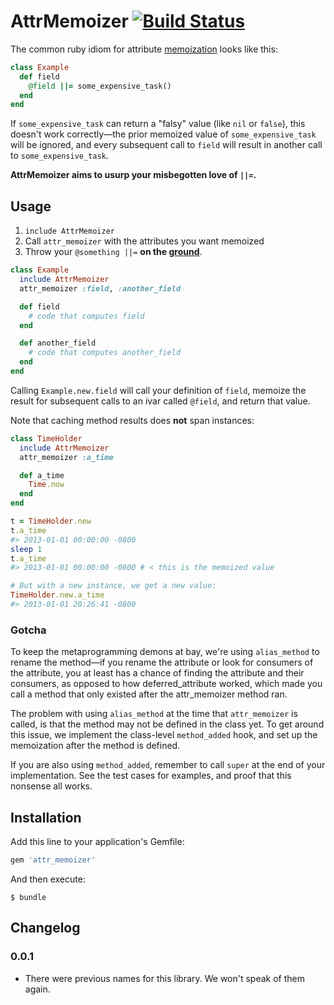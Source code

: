# AttrMemoizer [![Build Status](https://api.travis-ci.org/mceachen/attr_memoizer.png?branch=master)](https://travis-ci.org/mceachen/attr_memoizer)

The common ruby idiom for attribute [memoization](http://en.wikipedia.org/wiki/Memoization)
looks like this:

``` ruby
class Example
  def field
    @field ||= some_expensive_task()
  end
end
```

If ```some_expensive_task``` can return a "falsy" value (like ```nil``` or ```false```), this
doesn't work correctly—the prior memoized value of
```some_expensive_task``` will be ignored, and every subsequent call to ```field``` will result
in another call to ```some_expensive_task```.

<strong>AttrMemoizer aims to usurp your misbegotten love of ```||=```.</strong>

## Usage

1. ```include AttrMemoizer```
2. Call ```attr_memoizer``` with the attributes you want memoized
3. Throw your ```@something ||=``` **on the [ground](http://en.wikipedia.org/wiki/Threw_It_on_the_Ground)**.

``` ruby
class Example
  include AttrMemoizer
  attr_memoizer :field, :another_field

  def field
    # code that computes field
  end

  def another_field
    # code that computes another_field
  end
end
```

Calling ```Example.new.field``` will call your definition of ```field```, memoize the result
for subsequent calls to an ivar called ```@field```, and return that value.

Note that caching method results does **not** span instances:

``` ruby
class TimeHolder
  include AttrMemoizer
  attr_memoizer :a_time

  def a_time
    Time.now
  end
end

t = TimeHolder.new
t.a_time
#> 2013-01-01 00:00:00 -0800
sleep 1
t.a_time
#> 2013-01-01 00:00:00 -0800 # < this is the memoized value

# But with a new instance, we get a new value:
TimeHolder.new.a_time
#> 2013-01-01 20:26:41 -0800
```

### Gotcha

To keep the metaprogramming demons at bay, we're using ```alias_method``` to rename the method—if
you rename the attribute or look for consumers of the attribute, you at least has a chance of
finding the attribute and their consumers, as opposed to how deferred_attribute worked, which made
you call a method that only existed after the attr_memoizer method ran.

The problem with using ```alias_method``` at the time that ```attr_memoizer``` is called, is that
the method may not be defined in the class yet. To get around this issue, we implement the
class-level ```method_added``` hook, and set up the memoization after the method is defined.

If you are also using ```method_added```, remember to call ```super``` at the end of your
implementation. See the test cases for examples, and proof that this nonsense all works.

## Installation

Add this line to your application's Gemfile:

``` ruby
gem 'attr_memoizer'
```

And then execute:

    $ bundle

## Changelog

### 0.0.1

* There were previous names for this library. We won't speak of them again.